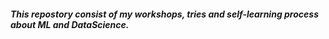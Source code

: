 ##### This repostory consist of my workshops, tries and self-learning process about ML and DataScience.
